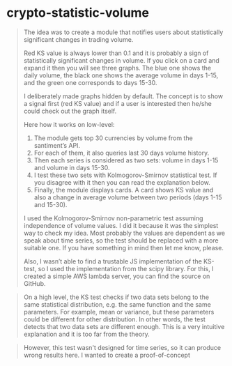 # crypto-statistic-volume

> The idea was to create a module that notifies users about statistically significant changes in trading volume. 
> 
> Red KS value is always lower than 0.1 and it is probably a sign of statistically significant changes in volume. If you click on a card and expand it then you will see three graphs. The blue one shows the daily volume, the black one shows the average volume in days 1-15, and the green one corresponds to days 15-30.
> 
> I deliberately made graphs hidden by default. The concept is to show a signal first (red KS value) and if a user is interested then he/she could check out the graph itself. 
> 
> Here how it works on low-level:
> 1. The module gets top 30 currencies by volume from the santiment’s API. 
> 2. For each of them, it also queries last 30 days volume history. 
> 3. Then each series is considered as two sets: volume in days 1-15 and volume in days 15-30.
> 4. I test these two sets with Kolmogorov-Smirnov statistical test. If you disagree with it then you can read the explanation below.
> 5. Finally, the module displays cards. A card shows KS value and also a change in average volume between two periods (days 1-15 and 15-30). 
> 
> I used the Kolmogorov-Smirnov non-parametric test assuming independence of volume values. I did it because it was the simplest way to check my idea. Most probably the values are dependent as we speak about time series, so the test should be replaced with a more suitable one. If you have something in mind then let me know, please.
> 
> Also, I wasn’t able to find a trustable JS implementation of the KS-test, so I used the implementation from the scipy library. For this, I created a simple AWS lambda server, you can find the source on GitHub.


> On a high level, the KS test checks if two data sets belong to the same statistical distribution, e.g. the same function and the same parameters. For example, mean or variance, but these parameters could be different for other distribution. In other words, the test detects that two data sets are different enough. This is a very intuitive explanation and it is too far from the theory.

> However, this test wasn't designed for time series, so it can produce wrong results here. I wanted to create a proof-of-concept
